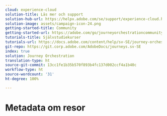 ```yaml
---
cloud: experience-cloud
solution-title: Läs mer och support
solution-hub-url: https://helpx.adobe.com/se/support/experience-cloud.html
solution-image: assets/campaign-icon-24.png
getting-started-title: Community
getting-started-url: https://adobe.com/go/journeyorchestrationcommunity
tutorials-title: Självstudiekurser
tutorials-url: https://docs.adobe.com/content/help/sv-SE/journey-orchestration-learn/tutorials/understanding-journey-orchestration.html
git-repo: https://git.corp.adobe.com/AdobeDocs/journeys.sv-SE
index: true
solution: Journey Orchestration
translation-type: ht
source-git-commit: 13cc1fe1b35b570f893b4fc137d002ccf4a1b40c
workflow-type: ht
source-wordcount: '31'
ht-degree: 100%

---
```



# Metadata om resor
